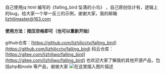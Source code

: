 自己使用jq html 编写的《falling_bird 坠落的小鸟》 ，自己原创估计有，逻辑上的bug，给大家一个举一反三的示例，谢谢大家，我的邮箱 lizhilimaster@163.com
#### 使用方法：按压空格即可（也可以重新开始）
github仓库：[https://github.com/lizhilicctv/falling_bird](https://github.com/lizhilicctv/falling_bird)
码云仓库：[https://gitee.com/lizhiliwo/falling_bird](https://gitee.com/lizhiliwo/falling_bird)
也欢迎大家了解我的其他开源产品，包括php和node 等产品，谢谢大家
![在这里插入图片描述](https://img-blog.csdnimg.cn/20200427104610688.jpg?x-oss-process=image/watermark,type_ZmFuZ3poZW5naGVpdGk,shadow_10,text_aHR0cHM6Ly9ibG9nLmNzZG4ubmV0L3dlaXhpbl80MjI0OTU2NQ==,size_16,color_FFFFFF,t_70#pic_center)
